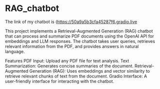 # RAG_chatbot
The link of my chatbot is (https://50a9a5b3cfa45287f6.gradio.live

This project implements a Retrieval-Augmented Generation (RAG) chatbot that can process and summarize PDF documents using the OpenAI API for embeddings and LLM responses. The chatbot takes user queries, retrieves relevant information from the PDF, and provides answers in natural language.

Features
PDF Input: Upload any PDF file for text analysis.
Text Summarization: Generates concise summaries of the document.
Retrieval-Augmented Generation (RAG): Uses embeddings and vector similarity to retrieve relevant chunks of text from the document.
Gradio Interface: A user-friendly interface for interacting with the chatbot.
